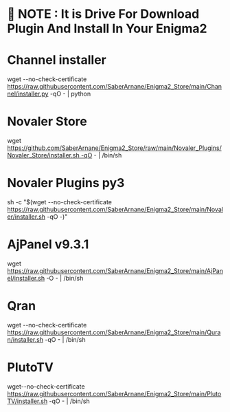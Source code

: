 # 📢 NOTE : It is Drive For Download Plugin And Install In Your Enigma2

# Channel installer
wget --no-check-certificate https://raw.githubusercontent.com/SaberArnane/Enigma2_Store/main/Channel/installer.py -qO - | python

# Novaler Store 
wget
https://github.com/SaberArnane/Enigma2_Store/raw/main/Novaler_Plugins/Novaler_Store/installer.sh -qO - | /bin/sh

# Novaler Plugins py3 

sh -c "$(wget --no-check-certificate https://raw.githubusercontent.com/SaberArnane/Enigma2_Store/main/Novaler/installer.sh -qO -)"

# AjPanel v9.3.1

wget https://raw.githubusercontent.com/SaberArnane/Enigma2_Store/main/AjPanel/installer.sh -O - | /bin/sh

# Qran
wget --no-check-certificate https://raw.githubusercontent.com/SaberArnane/Enigma2_Store/main/Quran/installer.sh -qO - | /bin/sh

# PlutoTV
wget--no-check-certificate https://raw.githubusercontent.com/SaberArnane/Enigma2_Store/main/PlutoTV/installer.sh -qO - | /bin/sh

